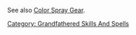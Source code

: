 See also [Color Spray Gear](:Category:_Color_Spray_Gear.md "wikilink").

[Category: Grandfathered Skills And
Spells](Category:_Grandfathered_Skills_And_Spells "wikilink")
